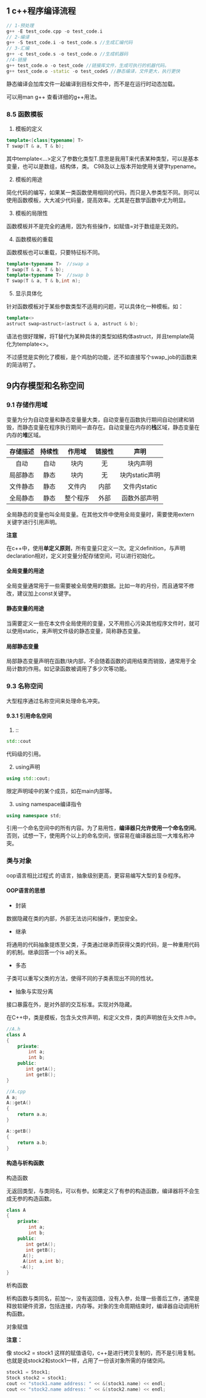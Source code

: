 

## 1 c++程序编译流程

```c++
// 1-预处理
g++ -E test_code.cpp -o test_code.i
// 2-编译
g++ -S test_code.i -o test_code.s //生成汇编代码
// 3-汇编
g++ -c test_code.s -o test_code.o //生成机器码
//4-链接
g++ test_code.o -o test_code //链接库文件，生成可执行的机器代码。
g++ test_code.o -static -o test_codeS //静态编译，文件更大，执行更快
```

静态编译会加库文件一起编译到目标文件中，而不是在运行时动态加载。

可以用man g++ 查看详细的g++用法。


### 8.5 函数模板

1. 模板的定义

```c++
template<[class|typename] T>
T swap(T & a, T & b);
```

其中template<...>定义了参数化类型T.意思是我用T来代表某种类型，可以是基本变量，也可以是数组，结构体，类。 C98及以上版本开始使用关键字typename。

2. 模板的用途

简化代码的编写，如果某一类函数使用相同的代码，而只是入参类型不同。则可以使用函数模板，大大减少代码量，提高效率。尤其是在数学函数中尤为明显。

3. 模板的局限性

函数模板并不是完全的通用，因为有些操作，如赋值=对于数组是无效的。

4. 函数模板的重载

函数模板也可以重载，只要特征标不同。

```c++
template<typename T>  //swap a
T swap(T & a, T & b);
template<typename T>  //swap b
T swap(T & a, T & b,int n);
```

5. 显示具体化

针对函数模板对于某些参数类型不适用的问题，可以具体化一种模板。如：

```c++
template<> 
astruct swap<astruct>(astruct & a, astruct & b);
```

语法也很好理解，将T替代为某种具体的类型如结构体astruct，并且template<typaname T>简化为template<>。

不过感觉是实例化了模板，是个鸡肋的功能，还不如直接写个swap_job的函数来的简洁明了。

## 9内存模型和名称空间

### 9.1 存储作用域

变量为分为自动变量和静态变量量大类，自动变量在函数执行期间自动创建和销毁，而静态变量在程序执行期间一直存在。自动变量在内存的**栈**区域，静态变量在内存的**堆**区域。

| 存储描述 | 持续性 |  作用域  | 链接性 |      声明      |
| :------: | :----: | :------: | :----: | :------------: |
|   自动   |  自动  |   块内   |   无   |    块内声明    |
| 局部静态 |  静态  |   块内   |   无   | 块内static声明 |
| 文件静态 |  静态  |  文件内  |  内部  |  文件内static  |
| 全局静态 |  静态  | 整个程序 |  外部  |  函数外部声明  |

全局静态的变量也叫全局变量。在其他文件中使用全局变量时，需要使用extern关键字进行引用声明。

**注意**

在c++中，使用**单定义原则**，所有变量只定义一次。定义definition，与声明declaration相对，定义对变量分配存储空间，可以进行初始化。

#### 全局变量的用途

全局变量通常用于一些需要被全局使用的数据。比如一年的月份，而且通常不修改，建议加上const关键字。

#### 静态变量的用途

当需要定义一些在本文件全局使用的变量，又不用担心污染其他程序文件时，就可以使用static，来声明文件级的静态变量，简称静态变量。

#### 局部静态变量

局部静态变量声明在函数/块内部，不会随着函数的调用结束而销毁，通常用于全局计数的作用。如记录函数被调用了多少次等功能。

### 9.3 名称空间

大型程序通过名称空间来处理命名冲突。

#### 9.3.1 引用命名空间

1. ::

```c++
std::cout
```

代码级的引用。

2. using声明

```c++
using std::cout;
```

限定声明域中的某个成员，如在main内部等。

3. using namespace编译指令

```c++
using namespace std;
```

引用一个命名空间中的所有内容。为了易用性，**编译器只允许使用一个命名空间**。否则，试想一下，使用两个以上的命名空间，很容易在编译器出现一大堆名称冲突。

### 类与对象

oop语言相比过程式 的语言，抽象级别更高，更容易编写大型的复杂程序。

#### OOP语言的思想
* 封装

数据隐藏在类的内部，外部无法访问和操作，更加安全。

* 继承

将通用的代码抽象提炼至父类，子类通过继承而获得父类的代码，是一种重用代码的机制。继承回答一个is a的关系。

* 多态

子类可以重写父类的方法，使得不同的子类表现出不同的性状。

* 抽象与实现分离

接口暴露在外，是对外部的交互标准。实现对外隐藏。

在C++中，类是模板，包含头文件声明，和定义文件，类的声明放在头文件.h中。

```c++
//A.h
class A
{
    private:
    	int a;
        int b;
    public:
       int getA();
       int getB();    
}

//A.cpp
A a;
A::getA()
{
    return a.a;
}

A::getB()
{
    return a.b;
}

```

#### 构造与析构函数

构造函数

无返回类型，与类同名，可以有参。如果定义了有参的构造函数，编译器将不会生成无参的构造函数。

```c++
class A
{
    private:
    	int a;
        int b;
    public:
       int getA();
       int getB();
      A();
      A(int a,int b);
     ~A();
}

```

析构函数

析构函数与类同名，前加～，没有返回值，没有入参，处理一些善后工作，通常是释放软硬件资源，包括连接，内存等。对象的生命周期结束时，编译器自动调用析构函数。

对象赋值

**注意：**

像 stock2 = stock1 这样的赋值语句，c++是进行拷贝复制的，而不是引用复制。也就是说stock2和stock1一样，占用了一份该对象所需的存储空间。

```c++
stock1 = Stock1;
Stock stock2 = stock1;
cout << "stock1.name address: " << &(stock1.name) << endl;
cout << "stock2.name address: " << &(stock2.name) << endl;
```

